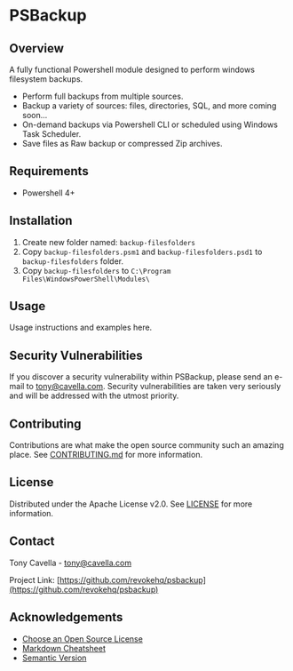 # PSBackup

## Overview
A fully functional Powershell module designed to perform windows filesystem backups.

- Perform full backups from multiple sources.
- Backup a variety of sources: files, directories, SQL, and more coming soon...
- On-demand backups via Powershell CLI or scheduled using Windows Task Scheduler.
- Save files as Raw backup or compressed Zip archives.

## Requirements

- Powershell 4+

## Installation

1. Create new folder named: `backup-filesfolders`
2. Copy `backup-filesfolders.psm1` and `backup-filesfolders.psd1` to `backup-filesfolders` folder.
3. Copy `backup-filesfolders` to `C:\Program Files\WindowsPowerShell\Modules\`

## Usage

Usage instructions and examples here.

## Security Vulnerabilities

If you discover a security vulnerability within PSBackup, please send an e-mail to [tony@cavella.com](mailto:tony@cavella.com?PSBackup%20Security%20Vulnerability). Security vulnerabilities are taken very seriously and will be addressed with the utmost priority.

## Contributing

Contributions are what make the open source community such an amazing place. See [CONTRIBUTING.md](CONTRIBUTING.md) for more information.

## License

Distributed under the Apache License v2.0. See [LICENSE](LICENSE) for more information.

## Contact

Tony Cavella - tony@cavella.com

Project Link: [https://github.com/revokehq/psbackup](https://github.com/revokehq/psbackup)

<!-- ACKNOWLEDGEMENTS -->
## Acknowledgements
* [Choose an Open Source License](https://choosealicense.com)
* [Markdown Cheatsheet](https://github.com/adam-p/markdown-here/wiki/Markdown-Cheatsheet)
* [Semantic Version](https://semver.org)
